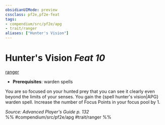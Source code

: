 ```yaml
---
obsidianUIMode: preview
cssclass: pf2e,pf2e-feat
tags:
- compendium/src/pf2e/apg
- trait/ranger
aliases: ["Hunter's Vision"]
---
```

# Hunter's Vision  *Feat 10*  
[ranger](/rules/traits/ranger.md)  

- **Prerequisites**: warden spells

You are so focused on your hunted prey that you can see it clearly even beyond the limits of your senses. You gain the {spell hunter's vision|APG} warden spell. Increase the number of Focus Points in your focus pool by 1.

*Source: Advanced Player's Guide p. 132*  
%% #compendium/src/pf2e/apg #trait/ranger %%